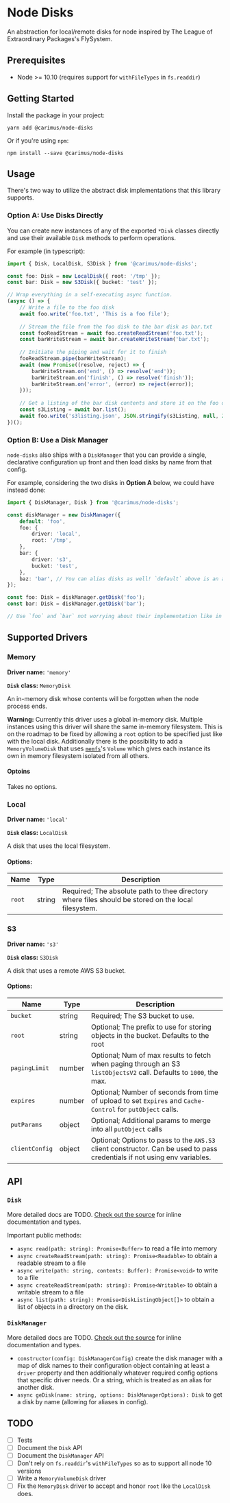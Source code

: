 # Node Disks

An abstraction for local/remote disks for node inspired by The League of Extraordinary Packages's
FlySystem.

## Prerequisites

-   Node >= 10.10 (requires support for `withFileTypes` in `fs.readdir`)

## Getting Started

Install the package in your project:

```
yarn add @carimus/node-disks
```

Or if you're using `npm`:

```
npm install --save @carimus/node-disks
```

## Usage

There's two way to utilize the abstract disk implementations that this library supports.

### Option A: Use Disks Directly

You can create new instances of any of the exported `*Disk` classes directly and use their
available `Disk` methods to perform operations.

For example (in typescript):

```typescript
import { Disk, LocalDisk, S3Disk } from '@carimus/node-disks';

const foo: Disk = new LocalDisk({ root: '/tmp' });
const bar: Disk = new S3Disk({ bucket: 'test' });

// Wrap everything in a self-executing async function.
(async () => {    
    // Write a file to the foo disk
    await foo.write('foo.txt', 'This is a foo file');
    
    // Stream the file from the foo disk to the bar disk as bar.txt
    const fooReadStream = await foo.createReadStream('foo.txt');
    const barWriteStream = await bar.createWriteStream('bar.txt');
    
    // Initiate the piping and wait for it to finish
    fooReadStream.pipe(barWriteStream);
    await (new Promise((resolve, reject) => {
        barWriteStream.on('end', () => resolve('end'));
        barWriteStream.on('finish', () => resolve('finish'));
        barWriteStream.on('error', (error) => reject(error));
    }));
    
    // Get a listing of the bar disk contents and store it on the foo disk.
    const s3Listing = await bar.list();
    await foo.write('s3listing.json', JSON.stringify(s3Listing, null, 2));
})();
```

### Option B: Use a Disk Manager

`node-disks` also ships with a `DiskManager` that you can provide a single, declarative
configuration up front and then load disks by name from that config.

For example, considering the two disks in **Option A** below, we could have instead
done:

```typescript
import { DiskManager, Disk } from '@carimus/node-disks';

const diskManager = new DiskManager({
    default: 'foo',
    foo: {
        driver: 'local',
        root: '/tmp',
    },
    bar: {
        driver: 's3',
        bucket: 'test',
    },
    baz: 'bar', // You can alias disks as well! `default` above is an alias.
});

const foo: Disk = diskManager.getDisk('foo');
const bar: Disk = diskManager.getDisk('bar');

// Use `foo` and `bar` not worrying about their implementation like in Option A.
```

## Supported Drivers

### Memory

**Driver name:** `'memory'`

**`Disk` class:** `MemoryDisk`

An in-memory disk whose contents will be forgotten when the node process ends.

**Warning:** Currently this driver uses a global in-memory disk. Multiple instances using this
driver will share the same in-memory filesystem. This is on the roadmap to be fixed by allowing
a `root` option to be specified just like with the local disk. Additionally there is the possibility
to add a `MemoryVolumeDisk` that uses [`memfs`](https://github.com/streamich/memfs)'s `Volume` which
gives each instance its own in memory filesystem isolated from all others.

#### Optoins

Takes no options.

### Local

**Driver name:** `'local'`

**`Disk` class:** `LocalDisk`

A disk that uses the local filesystem.

#### Options:

| Name   | Type   | Description                                                                                         |
|--------|--------|-----------------------------------------------------------------------------------------------------|
| `root` | string | Required; The absolute path to thee directory where files should be stored on the local filesystem. |

### S3

**Driver name:** `'s3'`

**`Disk` class:** `S3Disk`

A disk that uses a remote AWS S3 bucket.

#### Options:

| Name           | Type   | Description                                                                                                               |
|----------------|--------|---------------------------------------------------------------------------------------------------------------------------|
| `bucket`       | string | Required; The S3 bucket to use.                                                                                           |
| `root`         | string | Optional; The prefix to use for storing objects in the bucket. Defaults to the root                                       |
| `pagingLimit`  | number | Optional; Num of max results to fetch when paging through an S3 `listObjectsV2` call. Defaults to `1000`, the max.        |
| `expires`      | number | Optional; Number of seconds from time of upload to set `Expires` and `Cache-Control` for `putObject` calls.               |
| `putParams`    | object | Optional; Additional params to merge into all `putObject` calls                                                           |
| `clientConfig` | object | Optional; Options to pass to the `AWS.S3` client constructor. Can be used to pass credentials if not using env variables. |

## API

### `Disk`

More detailed docs are TODO. [Check out the source](./src/lib/Disk.ts)
for inline documentation and types.

Important public methods:

-   `async read(path: string): Promise<Buffer>` to read a file into memory
-   `async createReadStream(path: string): Promise<Readable>` to obtain a readable stream to a file
-   `async write(path: string, contents: Buffer): Promise<void>` to write to a file
-   `async createReadStream(path: string): Promise<Writable>` to obtain a writable stream to a file
-   `async list(path: string): Promise<DiskListingObject[]>` to obtain a list of objects in a
    directory on the disk.

### `DiskManager`

More detailed docs are TODO. [Check out the source](./src/lib/DiskManager.ts)
for inline documentation and types.

-   `constructor(config: DiskManagerConfig)` create the disk manager with a map of disk names to
    their configuration object containing at least a `driver` property and then additionally
    whatever required config options that specific driver needs. Or a string, which is treated as
    an alias for another disk.
-   `async geDisk(name: string, options: DiskManagerOptions): Disk` to get a disk by name (allowing
    for aliases in config).

## TODO

-   [ ] Tests
-   [ ] Document the `Disk` API
-   [ ] Document the `DiskManager` API
-   [ ] Don't rely on `fs.readdir`'s `withFileTypes` so as to support all node 10 versions
-   [ ] Write a `MemoryVolumeDisk` driver
-   [ ] Fix the `MemoryDisk` driver to accept and honor `root` like the `LocalDisk` does. 

